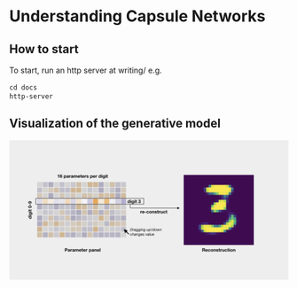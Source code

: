 # Understanding Capsule Networks
## How to start
To start, run an http server at writing/ e.g.

```
cd docs
http-server
```

## Visualization of the generative model 
![fig:user interface](readme-fig/ui-explain.png)

<!-- ## TODOs
- reset button
- Add a global color bar and parameter value when parameter changes (changes on hovering different cell)
- Small histograms / KDEs for each parameter (then drag left/right to change values)
- A history of images generated (e.g. recent 20 images). Also record their parameters so that one can restore.
- (done) Fix parameter range to [min, max] of samples

## Open questions
- How to understand dynamic routing? -->
